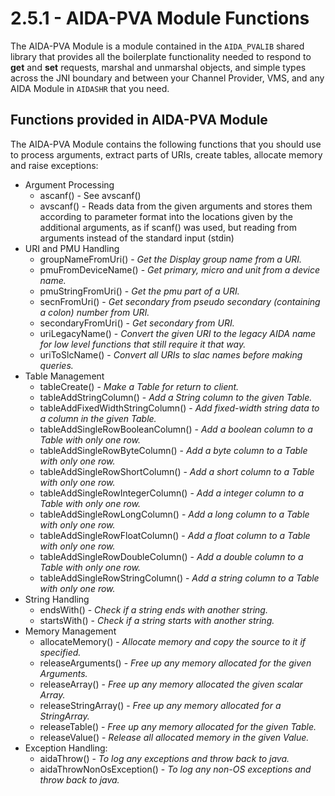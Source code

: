 # 2.5.1 - AIDA-PVA Module Functions

The AIDA-PVA Module is a module contained in the `AIDA_PVALIB` shared library that provides all the boilerplate
functionality needed to respond to **get** and **set** requests, marshal and unmarshal objects, and simple types across
the JNI boundary and between your Channel Provider, VMS, and any AIDA Module in `AIDASHR` that you need.

## Functions provided in AIDA-PVA Module

The AIDA-PVA Module contains the following functions that you should use to process arguments, extract parts of URIs,
create tables, allocate memory and raise exceptions:

- Argument Processing
    - ascanf() - See avscanf()
    - avscanf() - Reads data from the given arguments and stores them according to parameter format into the locations given by the additional arguments, as if scanf() was used, but reading from arguments instead of the standard input (stdin)
- URI and PMU Handling
    - groupNameFromUri() - _Get the Display group name from a URI._
    - pmuFromDeviceName() - _Get primary, micro and unit from a device name._
    - pmuStringFromUri() - _Get the pmu part of a URI._
    - secnFromUri() - _Get secondary from pseudo secondary (containing a colon) number from URI._
    - secondaryFromUri() - _Get secondary from URI._
    - uriLegacyName() - _Convert the given URI to the legacy AIDA name for low level functions that still require it
      that way._
    - uriToSlcName() - _Convert all URIs to slac names before making queries._
- Table Management
    - tableCreate() - _Make a Table for return to client._
    - tableAddStringColumn() - _Add a String column to the given Table._
    - tableAddFixedWidthStringColumn() - _Add fixed-width string data to a column in the given Table._
    - tableAddSingleRowBooleanColumn() - _Add a boolean column to a Table with only one row._
    - tableAddSingleRowByteColumn() - _Add a byte column to a Table with only one row._
    - tableAddSingleRowShortColumn() - _Add a short column to a Table with only one row._
    - tableAddSingleRowIntegerColumn() - _Add a integer column to a Table with only one row._
    - tableAddSingleRowLongColumn() - _Add a long column to a Table with only one row._
    - tableAddSingleRowFloatColumn() - _Add a float column to a Table with only one row._
    - tableAddSingleRowDoubleColumn() - _Add a double column to a Table with only one row._
    - tableAddSingleRowStringColumn() - _Add a string column to a Table with only one row._
- String Handling
    - endsWith() - _Check if a string ends with another string._
    - startsWith() - _Check if a string starts with another string._
- Memory Management
    - allocateMemory() - _Allocate memory and copy the source to it if specified._
    - releaseArguments() - _Free up any memory allocated for the given Arguments._
    - releaseArray() - _Free up any memory allocated the given scalar Array._
    - releaseStringArray() - _Free up any memory allocated for a StringArray._
    - releaseTable() - _Free up any memory allocated for the given Table._
    - releaseValue() - _Release all allocated memory in the given Value._
- Exception Handling:
    - aidaThrow() - _To log any exceptions and throw back to java._
    - aidaThrowNonOsException() - _To log any non-OS exceptions and throw back to java._

